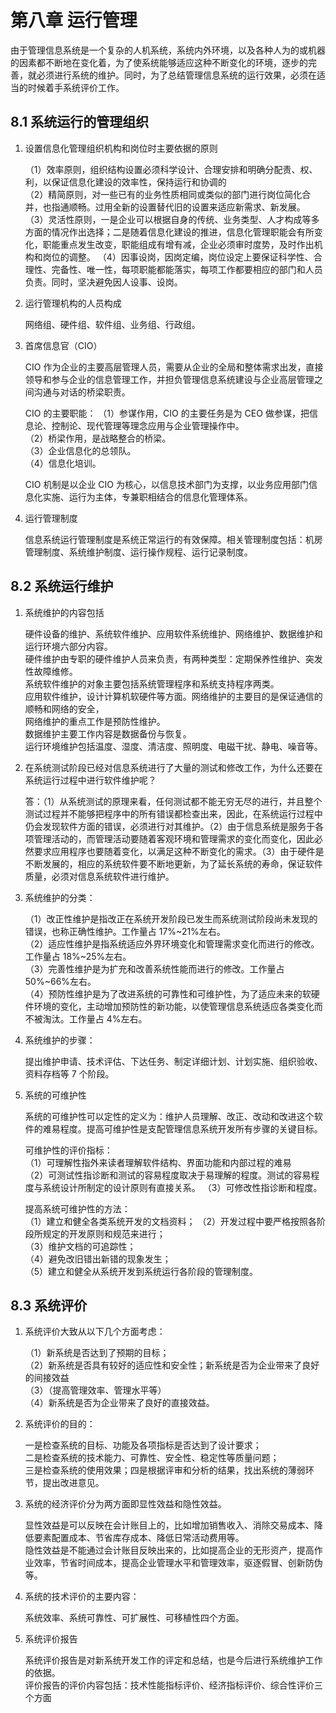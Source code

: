 # 第八章 运行管理

由于管理信息系统是一个复杂的人机系统，系统内外环境，以及各种人为的或机器的因素都不断地在变化着，为了使系统能够适应这种不断变化的环境，逐步的完善，就必须进行系统的维护。同时，为了总结管理信息系统的运行效果，必须在适当的时候着手系统评价工作。

## 8.1 系统运行的管理组织

1. 设置信息化管理组织机构和岗位时主要依据的原则

   （1）效率原则，组织结构设置必须科学设计、合理安排和明确分配责、权、利，以保证信息化建设的效率性，保持运行和协调的  
   （2）精简原则，对一些已有的业务性质相同或类似的部门进行岗位简化合并，也指通顺畅。过用全新的设置替代旧的设置来适应新需求、新发展。  
   （3）灵活性原则，一是企业可以根据自身的传统、业务类型、人才构成等多方面的情况作出选择；二是随着信息化建设的推进，信息化管理职能会有所变化，职能重点发生改变，职能组成有增有减，企业必须审时度势，及时作出机构和岗位的调整。
   （4）因事设岗，因岗定编，岗位设定上要保证科学性、合理性、完备性、唯一性，每项职能都能落实，每项工作都要相应的部门和人员负责。同时，坚决避免因人设事、设岗。

2. 运行管理机构的人员构成

   网络组、硬件组、软件组、业务组、行政组。

3. 首席信息官（CIO）

   CIO 作为企业的主要高层管理人员，需要从企业的全局和整体需求出发，直接领导和参与企业的信息管理工作，并担负管理信息系统建设与企业高层管理之间沟通与对话的桥梁职责。

   CIO 的主要职能：
   （1）参谋作用，CIO 的主要任务是为 CEO 做参谋，把信息论、控制论、现代管理等理念应用与企业管理操作中。  
   （2）桥梁作用，是战略整合的桥梁。  
   （3）企业信息化的总领队。  
   （4）信息化培训。

   CIO 机制是以企业 CIO 为核心，以信息技术部门为支撑，以业务应用部门信息化实施、运行为主体，专兼职相结合的信息化管理体系。

4. 运行管理制度

   信息系统运行管理制度是系统正常运行的有效保障。相关管理制度包括：机房管理制度、系统维护制度、运行操作规程、运行记录制度。

## 8.2 系统运行维护

1. 系统维护的内容包括

   硬件设备的维护、系统软件维护、应用软件系统维护、网络维护、数据维护和运行环境六部分内容。  
   硬件维护由专职的硬件维护人员来负责，有两种类型：定期保养性维护、突发性故障维修。  
   系统软件维护的对象主要包括系统管理程序和系统支持程序两类。  
   应用软件维护，设计计算机软硬件等方面。网络维护的主要目的是保证通信的顺畅和网络的安全，  
   网络维护的重点工作是预防性维护。  
   数据维护主要工作内容是数据备份与恢复。  
   运行环境维护包括温度、湿度、清洁度、照明度、电磁干扰、静电、噪音等。

2. 在系统测试阶段已经对信息系统进行了大量的测试和修改工作，为什么还要在系统运行过程中进行软件维护呢？

   答：（1）从系统测试的原理来看，任何测试都不能无穷无尽的进行，并且整个测试过程并不能够把程序中的所有错误都检查出来，因此，在系统运行过程中仍会发现软件方面的错误，必须进行对其维护。（2）由于信息系统是服务于各项管理活动的，而管理活动要随着客观环境和管理需求的变化而变化，因此必然要求应用程序也要随着变化，以满足这种不断变化的需求。（3）由于硬件是不断发展的，相应的系统软件要不断地更新，为了延长系统的寿命，保证软件质量，必须对信息系统软件进行维护。

3. 系统维护的分类：

   （1）改正性维护是指改正在系统开发阶段已发生而系统测试阶段尚未发现的错误，也称正确性维护。工作量占 17%~21%左右。  
   （2）适应性维护是指系统适应外界环境变化和管理需求变化而进行的修改。工作量占 18%~25%左右。  
   （3）完善性维护是为扩充和改善系统性能而进行的修改。工作量占 50%~66%左右。  
   （4）预防性维护是为了改进系统的可靠性和可维护性，为了适应未来的软硬件环境的变化，主动增加预防性的新功能，以使管理信息系统适应各类变化而不被淘汰。工作量占 4%左右。

4. 系统维护的步骤：

   提出维护申请、技术评估、下达任务、制定详细计划、计划实施、组织验收、资料存档等 7 个阶段。

5. 系统的可维护性

   系统的可维护性可以定性的定义为：维护人员理解、改正、改动和改进这个软件的难易程度。提高可维护性是支配管理信息系统开发所有步骤的关键目标。

   可维护性的评价指标：  
   （1）可理解性指外来读者理解软件结构、界面功能和内部过程的难易  
   （2）可测试性指诊断和测试的容易程度取决于易理解的程度。测试的容易程度与系统设计所制定的设计原则有直接关系。
   （3）可修改性指诊断和程度。

   提高系统可维护性的方法：  
   （1）建立和健全各类系统开发的文档资料；
   （2）开发过程中要严格按照各阶段所规定的开发原则和规范来进行；  
   （3）维护文档的可追踪性；  
   （4）避免改旧错出新错的现象发生；  
   （5）建立和健全从系统开发到系统运行各阶段的管理制度。

## 8.3 系统评价

1. 系统评价大致从以下几个方面考虑：

   （1）新系统是否达到了预期的目标；  
   （2）新系统是否具有较好的适应性和安全性；新系统是否为企业带来了良好的间接效益  
   （3）（提高管理效率、管理水平等）  
   （4）新系统是否为企业带来了良好的直接效益。

2. 系统评价的目的：

   一是检查系统的目标、功能及各项指标是否达到了设计要求；  
   二是检查系统的技术能力、可靠性、安全性、稳定性等质量问题；  
   三是检查系统的使用效果；四是根据评审和分析的结果，找出系统的薄弱环节，提出改进意见。

3. 系统的经济评价分为两方面即显性效益和隐性效益。

   显性效益是可以反映在会计账目上的，比如增加销售收入、消除交易成本、降低要素配置成本、节省库存成本、降低日常活动费用等。  
   隐性效益是不能通过会计账目反映出来的，比如提高企业的无形资产，提高作业效率，节省时间成本，提高企业管理水平和管理效率，驱逐假冒、创新防伪等。

4. 系统的技术评价的主要内容：

   系统效率、系统可靠性、可扩展性、可移植性四个方面。

5. 系统评价报告

   系统评价报告是对新系统开发工作的评定和总结，也是今后进行系统维护工作的依据。  
   评价报告的评价内容包括：技术性能指标评价、经济指标评价、综合性评价三个方面
